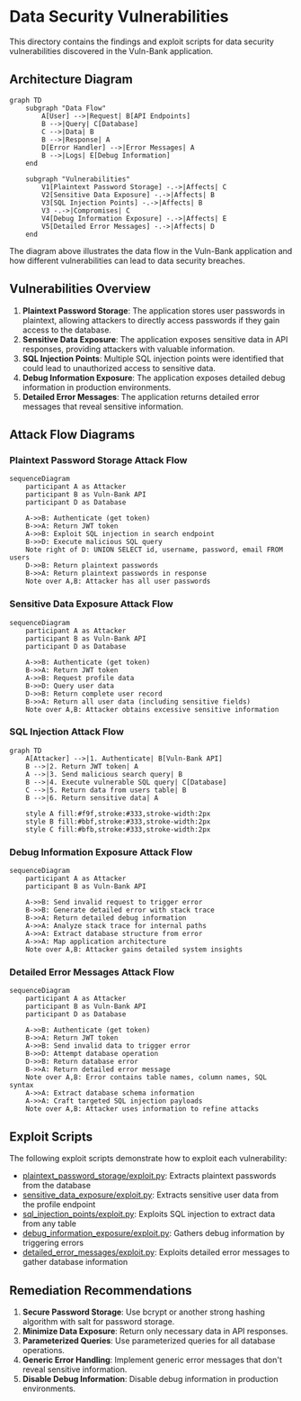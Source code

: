 # Data Security Vulnerabilities

This directory contains the findings and exploit scripts for data security vulnerabilities discovered in the Vuln-Bank application.

## Architecture Diagram

```mermaid
graph TD
    subgraph "Data Flow"
        A[User] -->|Request| B[API Endpoints]
        B -->|Query| C[Database]
        C -->|Data| B
        B -->|Response| A
        D[Error Handler] -->|Error Messages| A
        B -->|Logs| E[Debug Information]
    end
    
    subgraph "Vulnerabilities"
        V1[Plaintext Password Storage] -.->|Affects| C
        V2[Sensitive Data Exposure] -.->|Affects| B
        V3[SQL Injection Points] -.->|Affects| B
        V3 -.->|Compromises| C
        V4[Debug Information Exposure] -.->|Affects| E
        V5[Detailed Error Messages] -.->|Affects| D
    end
```

The diagram above illustrates the data flow in the Vuln-Bank application and how different vulnerabilities can lead to data security breaches.

## Vulnerabilities Overview

1. **Plaintext Password Storage**: The application stores user passwords in plaintext, allowing attackers to directly access passwords if they gain access to the database.
2. **Sensitive Data Exposure**: The application exposes sensitive data in API responses, providing attackers with valuable information.
3. **SQL Injection Points**: Multiple SQL injection points were identified that could lead to unauthorized access to sensitive data.
4. **Debug Information Exposure**: The application exposes detailed debug information in production environments.
5. **Detailed Error Messages**: The application returns detailed error messages that reveal sensitive information.

## Attack Flow Diagrams

### Plaintext Password Storage Attack Flow

```mermaid
sequenceDiagram
    participant A as Attacker
    participant B as Vuln-Bank API
    participant D as Database
    
    A->>B: Authenticate (get token)
    B->>A: Return JWT token
    A->>B: Exploit SQL injection in search endpoint
    B->>D: Execute malicious SQL query
    Note right of D: UNION SELECT id, username, password, email FROM users
    D->>B: Return plaintext passwords
    B->>A: Return plaintext passwords in response
    Note over A,B: Attacker has all user passwords
```

### Sensitive Data Exposure Attack Flow

```mermaid
sequenceDiagram
    participant A as Attacker
    participant B as Vuln-Bank API
    participant D as Database
    
    A->>B: Authenticate (get token)
    B->>A: Return JWT token
    A->>B: Request profile data
    B->>D: Query user data
    D->>B: Return complete user record
    B->>A: Return all user data (including sensitive fields)
    Note over A,B: Attacker obtains excessive sensitive information
```

### SQL Injection Attack Flow

```mermaid
graph TD
    A[Attacker] -->|1. Authenticate| B[Vuln-Bank API]
    B -->|2. Return JWT token| A
    A -->|3. Send malicious search query| B
    B -->|4. Execute vulnerable SQL query| C[Database]
    C -->|5. Return data from users table| B
    B -->|6. Return sensitive data| A
    
    style A fill:#f9f,stroke:#333,stroke-width:2px
    style B fill:#bbf,stroke:#333,stroke-width:2px
    style C fill:#bfb,stroke:#333,stroke-width:2px
```

### Debug Information Exposure Attack Flow

```mermaid
sequenceDiagram
    participant A as Attacker
    participant B as Vuln-Bank API
    
    A->>B: Send invalid request to trigger error
    B->>B: Generate detailed error with stack trace
    B->>A: Return detailed debug information
    A->>A: Analyze stack trace for internal paths
    A->>A: Extract database structure from error
    A->>A: Map application architecture
    Note over A,B: Attacker gains detailed system insights
```

### Detailed Error Messages Attack Flow

```mermaid
sequenceDiagram
    participant A as Attacker
    participant B as Vuln-Bank API
    participant D as Database
    
    A->>B: Authenticate (get token)
    B->>A: Return JWT token
    A->>B: Send invalid data to trigger error
    B->>D: Attempt database operation
    D->>B: Return database error
    B->>A: Return detailed error message
    Note over A,B: Error contains table names, column names, SQL syntax
    A->>A: Extract database schema information
    A->>A: Craft targeted SQL injection payloads
    Note over A,B: Attacker uses information to refine attacks
```

## Exploit Scripts

The following exploit scripts demonstrate how to exploit each vulnerability:

- [plaintext_password_storage/exploit.py](./plaintext_password_storage/exploit.py): Extracts plaintext passwords from the database
- [sensitive_data_exposure/exploit.py](./sensitive_data_exposure/exploit.py): Extracts sensitive user data from the profile endpoint
- [sql_injection_points/exploit.py](./sql_injection_points/exploit.py): Exploits SQL injection to extract data from any table
- [debug_information_exposure/exploit.py](./debug_information_exposure/exploit.py): Gathers debug information by triggering errors
- [detailed_error_messages/exploit.py](./detailed_error_messages/exploit.py): Exploits detailed error messages to gather database information

## Remediation Recommendations

1. **Secure Password Storage**: Use bcrypt or another strong hashing algorithm with salt for password storage.
2. **Minimize Data Exposure**: Return only necessary data in API responses.
3. **Parameterized Queries**: Use parameterized queries for all database operations.
4. **Generic Error Handling**: Implement generic error messages that don't reveal sensitive information.
5. **Disable Debug Information**: Disable debug information in production environments.
